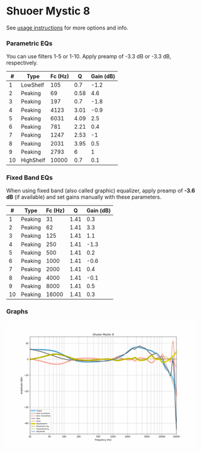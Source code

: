 # Shuoer Mystic 8
See [usage instructions](https://github.com/jaakkopasanen/AutoEq#usage) for more options and info.

### Parametric EQs
You can use filters 1-5 or 1-10. Apply preamp of -3.3 dB or -3.3 dB, respectively.

|   # | Type      |   Fc (Hz) |    Q |   Gain (dB) |
|-----|-----------|-----------|------|-------------|
|   1 | LowShelf  |       105 | 0.7  |        -1.2 |
|   2 | Peaking   |        69 | 0.58 |         4.6 |
|   3 | Peaking   |       197 | 0.7  |        -1.8 |
|   4 | Peaking   |      4123 | 3.01 |        -0.9 |
|   5 | Peaking   |      6031 | 4.09 |         2.5 |
|   6 | Peaking   |       781 | 2.21 |         0.4 |
|   7 | Peaking   |      1247 | 2.53 |        -1   |
|   8 | Peaking   |      2031 | 3.95 |         0.5 |
|   9 | Peaking   |      2793 | 6    |         1   |
|  10 | HighShelf |     10000 | 0.7  |         0.1 |

### Fixed Band EQs
When using fixed band (also called graphic) equalizer, apply preamp of **-3.6 dB** (if available) and set gains manually with these parameters.

|   # | Type    |   Fc (Hz) |    Q |   Gain (dB) |
|-----|---------|-----------|------|-------------|
|   1 | Peaking |        31 | 1.41 |         0.3 |
|   2 | Peaking |        62 | 1.41 |         3.3 |
|   3 | Peaking |       125 | 1.41 |         1.1 |
|   4 | Peaking |       250 | 1.41 |        -1.3 |
|   5 | Peaking |       500 | 1.41 |         0.2 |
|   6 | Peaking |      1000 | 1.41 |        -0.6 |
|   7 | Peaking |      2000 | 1.41 |         0.4 |
|   8 | Peaking |      4000 | 1.41 |        -0.1 |
|   9 | Peaking |      8000 | 1.41 |         0.5 |
|  10 | Peaking |     16000 | 1.41 |         0.3 |

### Graphs
![](./Shuoer%20Mystic%208.png)
